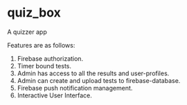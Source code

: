 # quiz_box

A quizzer app

Features are as follows:
1. Firebase authorization. 
2. Timer bound tests.
3. Admin has access to all the results and user-profiles. 
4. Admin can create and upload tests to firebase-database.
5. Firebase push notification management. 
6. Interactive User Interface.
